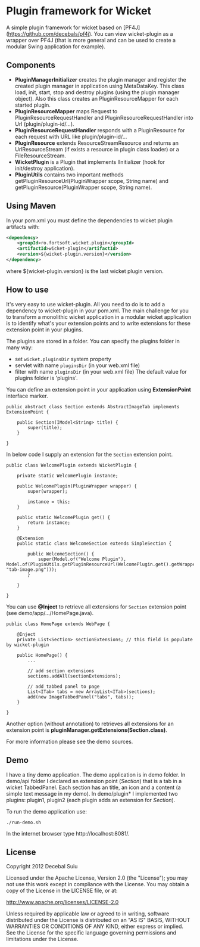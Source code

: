 Plugin framework for Wicket
=====================

A simple plugin framework for wicket based on [PF4J] (https://github.com/decebals/pf4j). You can view wicket-plugin as a wrapper over PF4J (that is more general and can be used to create a modular Swing application for example).

Components
-------------------

- **PluginManagerInitializer** creates the plugin manager and register the created plugin manager in application using MetaDataKey.
This class load, init, start, stop and destroy plugins (using the plugin manager object). Also this class creates an PluginResourceMapper for 
each started plugin.
- **PluginResourceMapper** maps Request to PluginResourceRequestHandler and PluginResourceRequestHandler into Url (plugin/plugin-id/...).
- **PluginResourceRequestHandler** responds with a PluginResource for each request with URL like plugin/plugin-id/...
- **PluginResource** extends ResourceStreamResource and returns an UrlResourceStream (if exists a resource in plugin class loader) or a FileResourceStream.
- **WicketPlugin** is a Plugin that implements IInitializer (hook for init/destroy application).
- **PluginUtils** contains two important methods getPluginResourceUrl(PluginWrapper scope, String name) and getPluginResource(PluginWrapper scope, String name).

Using Maven
-------------------

In your pom.xml you must define the dependencies to wicket plugin artifacts with:

```xml
<dependency>
    <groupId>ro.fortsoft.wicket.plugin</groupId>
    <artifactId>wicket-plugin</artifactId>
    <version>${wicket-plugin.version}</version>
</dependency>
```

where ${wicket-plugin.version} is the last wicket plugin version.

How to use
-------------------

It's very easy to use wicket-plugin. All you need to do is to add a dependency to wicket-plugin in your pom.xml.
The main challenge for you to transform a monolithic wicket application in a modular wicket application is to identify what's your extension points and 
to write extensions for these extension point in your plugins.

The plugins are stored in a folder. You can specify the plugins folder in many way:
- set `wicket.pluginsDir` system property
- servlet <context-param> with name `pluginsDir` (in your web.xml file)
- filter <init-param> with name `pluginsDir` (in your web.xml file)
The default value for plugins folder is 'plugins'.

You can define an extension point in your application using **ExtensionPoint** interface marker.

    public abstract class Section extends AbstractImageTab implements ExtensionPoint {

        public Section(IModel<String> title) {
            super(title);
        }

    }

In below code I supply an extension for the `Section` extension point.

    public class WelcomePlugin extends WicketPlugin {

        private static WelcomePlugin instance;
        
        public WelcomePlugin(PluginWrapper wrapper) {
            super(wrapper);
            
            instance = this;
        }

        public static WelcomePlugin get() {
            return instance;
        }
        
        @Extension
        public static class WelcomeSection extends SimpleSection {

            public WelcomeSection() {
                super(Model.of("Welcome Plugin"), Model.of(PluginUtils.getPluginResourceUrl(WelcomePlugin.get().getWrapper(), "tab-image.png")));
            }

        }

    }

You can use **@Inject** to retrieve all extensions for `Section` extension point (see demo/app/.../HomePage.java).

    public class HomePage extends WebPage {
    
        @Inject
        private List<Section> sectionExtensions; // this field is populate by wicket-plugin

        public HomePage() {     
            ...

            // add section extensions
            sections.addAll(sectionExtensions);

            // add tabbed panel to page
            List<ITab> tabs = new ArrayList<ITab>(sections);
            add(new ImageTabbedPanel("tabs", tabs));
        }
        
    }

Another option (without annotation) to retrieves all extensions for an extension point is **pluginManager.getExtensions(Section.class)**.

For more information please see the demo sources.

Demo
-------------------

I have a tiny demo application. The demo application is in demo folder.
In demo/api folder I declared an extension point (_Section_) that is a tab in a wicket TabbedPanel.
Each section has an title, an icon and a content (a simple text message in my demo).
In demo/plugin* I implemented two plugins: plugin1, plugin2 (each plugin adds an extension for _Section_).

To run the demo application use:  
 
    ./run-demo.sh
    
In the internet browser type http://localhost:8081/.

License
--------------
  
Copyright 2012 Decebal Suiu
 
Licensed under the Apache License, Version 2.0 (the "License"); you may not use this work except in compliance with
the License. You may obtain a copy of the License in the LICENSE file, or at:
 
http://www.apache.org/licenses/LICENSE-2.0
 
Unless required by applicable law or agreed to in writing, software distributed under the License is distributed on
an "AS IS" BASIS, WITHOUT WARRANTIES OR CONDITIONS OF ANY KIND, either express or implied. See the License for the
specific language governing permissions and limitations under the License.
